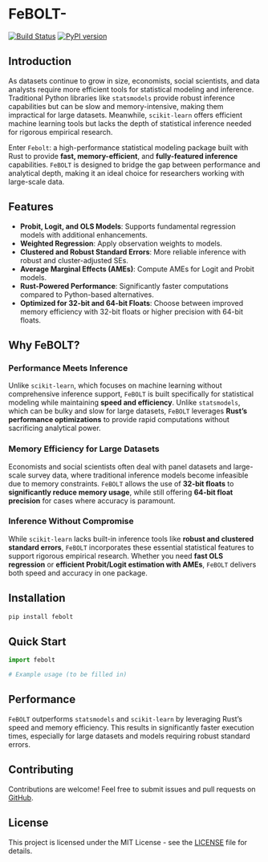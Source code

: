 # FeBOLT-

[![Build Status](https://github.com/luke-brosnan-cbc/FeBOLT/workflows/build/badge.svg)](https://github.com/luke-brosnan-cbc/FeBOLT/actions)
[![PyPI version](https://badge.fury.io/py/febolt.svg)](https://pypi.org/project/febolt/)

## Introduction

As datasets continue to grow in size, economists, social scientists, and data analysts require more efficient tools for statistical modeling and inference. Traditional Python libraries like `statsmodels` provide robust inference capabilities but can be slow and memory-intensive, making them impractical for large datasets. Meanwhile, `scikit-learn` offers efficient machine learning tools but lacks the depth of statistical inference needed for rigorous empirical research.

Enter `Febolt`: a high-performance statistical modeling package built with Rust to provide **fast, memory-efficient**, and **fully-featured inference** capabilities. `FeBOLT` is designed to bridge the gap between performance and analytical depth, making it an ideal choice for researchers working with large-scale data.

## Features

- **Probit, Logit, and OLS Models**: Supports fundamental regression models with additional enhancements.
- **Weighted Regression**: Apply observation weights to models.
- **Clustered and Robust Standard Errors**: More reliable inference with robust and cluster-adjusted SEs.
- **Average Marginal Effects (AMEs)**: Compute AMEs for Logit and Probit models.
- **Rust-Powered Performance**: Significantly faster computations compared to Python-based alternatives.
- **Optimized for 32-bit and 64-bit Floats**: Choose between improved memory efficiency with 32-bit floats or higher precision with 64-bit floats.

## Why FeBOLT?

### **Performance Meets Inference**
Unlike `scikit-learn`, which focuses on machine learning without comprehensive inference support, `FeBOLT` is built specifically for statistical modeling while maintaining **speed and efficiency**. Unlike `statsmodels`, which can be bulky and slow for large datasets, `FeBOLT` leverages **Rust’s performance optimizations** to provide rapid computations without sacrificing analytical power.

### **Memory Efficiency for Large Datasets**
Economists and social scientists often deal with panel datasets and large-scale survey data, where traditional inference models become infeasible due to memory constraints. `FeBOLT` allows the use of **32-bit floats** to **significantly reduce memory usage**, while still offering **64-bit float precision** for cases where accuracy is paramount.

### **Inference Without Compromise**
While `scikit-learn` lacks built-in inference tools like **robust and clustered standard errors**, `FeBOLT` incorporates these essential statistical features to support rigorous empirical research. Whether you need **fast OLS regression** or **efficient Probit/Logit estimation with AMEs**, `FeBOLT` delivers both speed and accuracy in one package.

## Installation

```bash
pip install febolt
```

## Quick Start

```python
import febolt

# Example usage (to be filled in)
```

## Performance

`FeBOLT` outperforms `statsmodels` and `scikit-learn` by leveraging Rust’s speed and memory efficiency. This results in significantly faster execution times, especially for large datasets and models requiring robust standard errors.

## Contributing

Contributions are welcome! Feel free to submit issues and pull requests on [GitHub](https://github.com/luke-brosnan-cbc/FeBOLT).

## License

This project is licensed under the MIT License - see the [LICENSE](LICENSE) file for details.

